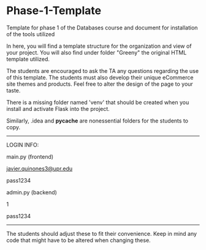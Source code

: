 # Phase-1-Template
Template for phase 1 of the Databases course and document for installation of the tools utilized

In here, you will find a template structure for the organization and view of your project. You will also find under folder "Greeny" the original HTML template utilized.

The students are encouraged to ask the TA any questions regarding the use of this template. The students must also develop their unique eCommerce site themes and products. Feel free to alter the design of the page to your taste.

There is a missing folder named 'venv' that should be created when you install and activate Flask into the project.

Similarly, .idea and __pycache__ are nonessential folders for the students to copy.


**************
LOGIN INFO:

main.py (frontend)

javier.quinones3@upr.edu

pass1234


admin.py (backend)

1

pass1234
***************


The students should adjust these to fit their convenience. Keep in mind any code that might have to be altered when changing these.
